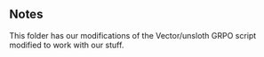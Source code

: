 ## Notes

This folder has our modifications of the Vector/unsloth GRPO script modified to work with our stuff. 


